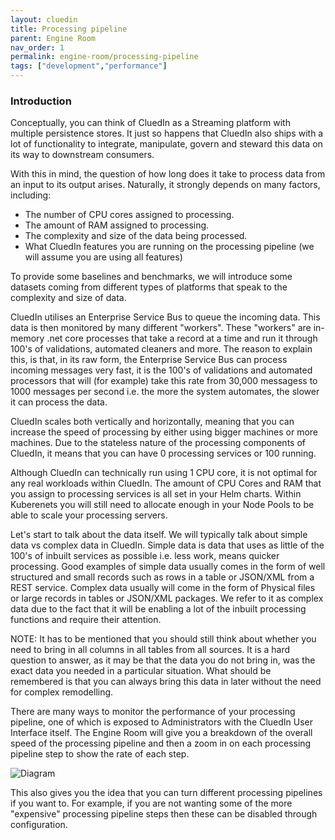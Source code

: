 ```yaml
---
layout: cluedin
title: Processing pipeline
parent: Engine Room
nav_order: 1
permalink: engine-room/processing-pipeline
tags: ["development","performance"]
---
```


### Introduction

Conceptually, you can think of CluedIn as a Streaming platform with multiple persistence stores. It just so happens that CluedIn also ships with a lot of functionality to integrate, manipulate, govern and steward this data on its way to downstream consumers. 

With this in mind, the question of how long does it take to process data from an input to its output arises. Naturally, it strongly depends on many factors, including: 

 - The number of CPU cores assigned to processing. 
 - The amount of RAM assigned to processing.
 - The complexity and size of the data being processed.
 - What CluedIn features you are running on the processing pipeline (we will assume you are using all features)

 To provide some baselines and benchmarks, we will introduce some datasets coming from different types of platforms that speak to the complexity and size of data. 

 CluedIn utilises an Enterprise Service Bus to queue the incoming data. This data is then monitored by many different "workers". These "workers" are in-memory .net core processes that take a record at a time and run it through 100's of validations, automated cleaners and more. The reason to explain this, is that, in its raw form, the Enterprise Service Bus can process incoming messages very fast, it is the 100's of validations and automated processors that will (for example) take this rate from 30,000 messagess to 1000 messages per second i.e. the more the system automates, the slower it can process the data. 

 CluedIn scales both vertically and horizontally, meaning that you can increase the speed of processing by either using bigger machines or more machines. Due to the stateless nature of the processing components of CluedIn, it means that you can have 0 processing services or 100 running. 

 Although CluedIn can technically run using 1 CPU core, it is not optimal for any real workloads within CluedIn. The amount of CPU Cores and RAM that you assign to processing services is all set in your Helm charts. Within Kuberenets you will still need to allocate enough in your Node Pools to be able to scale your processing servers. 

 Let's start to talk about the data itself. We will typically talk about simple data vs complex data in CluedIn. Simple data is  data that uses as little of the 100's of inbuilt services as possible i.e. less work, means quicker processing. Good examples of simple data usually comes in the form of well structured and small records such as rows in a table or JSON/XML from a REST service. Complex data usually will come in the form of Physical files or large records in tables or JSON/XML packages. We refer to it as complex data due to the fact that it will be enabling a lot of the inbuilt processing functions and require their attention. 

 NOTE: It has to be mentioned that you should still think about whether you need to bring in all columns in all tables from all sources. It is a hard question to answer, as it may be that the data you do not bring in, was the exact data you needed in a particular situation. What should be remembered is that you can always bring this data in later without the need for complex remodelling. 

 There are many ways to monitor the performance of your processing pipeline, one of which is exposed to Administrators with the CluedIn User Interface itself. The Engine Room will give you a breakdown of the overall speed of the processing pipeline and then a zoom in on each processing pipeline step to show the rate of each step.

 ![Diagram](../assets/images/development/engine-room.png)

 This also gives you the idea that you can turn different processing pipelines if you want to. For example, if you are not wanting some of the more "expensive" processing pipeline steps then these can be disabled through configuration. 